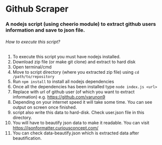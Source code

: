 # Github Scraper
### A nodejs script (using cheerio module) to extract github users information and save to json file. 

###### How to execute this script?
1. To execute this script you must have nodejs installed.
2. Download zip file (or make git clone) and extract to hard disk
3. Open terminal/cmd
4. Move to script directory (where you extracted zip file) using `cd /path/to/repository`
5. Run `npm install` to install all nodejs dependencies
6. Once all the dependencies has been installed type `node index.js <url>`
7. Replace <url> with url of github user (of which you want to extract information) e.g. https://github.com/varunon9
8. Depending on your internet speed it will take some time. You can see output on screen once finished.
9. script also write this data to hard-disk. Check user.json file in this directory.
10. You will have to beautify json data to make it readable. You can visit https://jsonformatter.curiousconcept.com/
11. You can check data-beautify.json which is extracted data after beautification.